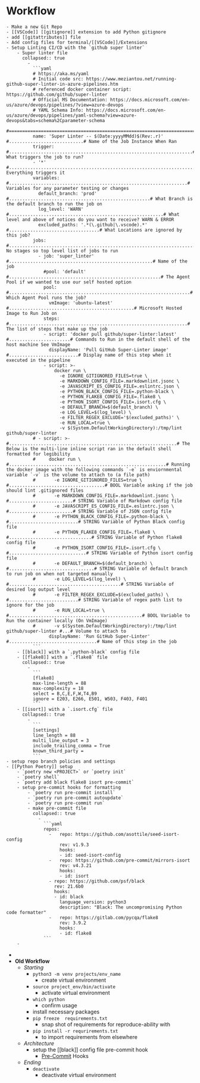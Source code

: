 # **Workflow**
	- Make a new Git Repo
	- [[VSCode]] [[gitignore]] extension to add Python gitignore
	- add [[gitattributes]] file
	- Add config files for terminal/[[VSCode]]/Extensions
	- Setup Linting CI/CD with the `github super linter`
		- Super linter file
		  collapsed:: true
			-
			  ```yaml
			  # https://aka.ms/yaml
			  # Initial code src: https://www.meziantou.net/running-github-super-linter-in-azure-pipelines.htm
			  # referenced docker container script: https://github.com/github/super-linter
			  # Official MS Documentation: https://docs.microsoft.com/en-us/azure/devops/pipelines/?view=azure-devops
			  # YAML Schema Info: https://docs.microsoft.com/en-us/azure/devops/pipelines/yaml-schema?view=azure-devops&tabs=schema%2Cparameter-schema
			  #============================================================================================================#
			  name: 'Super Linter -- $(Date:yyyyMMdd)$(Rev:.r)' #............................# Name of the Job Instance When Ran
			  trigger: #.....................................................................# What triggers the job to run?
			  - '*' #........................................................................# Everything triggers it
			  variables: #...................................................................# Variables for any parameter testing or changes
			    default_branch: 'prod' #.....................................................# What Branch is the default branch to run the job on
			    log_level: 'WARN' #..........................................................# What level and above of notices do you want to receive? WARN & ERROR
			    excluded_paths: '.*(\.github|\.vscode).*' #..................................# What Locations are ignored by this job?
			  jobs: #........................................................................# No stages so top level list of jobs to run
			    - job: 'super_linter' #......................................................# Name of the job
			      #pool: 'default' #.........................................................# The Agent Pool if we wanted to use our self hosted option
			      pool: #....................................................................# Which Agent Pool runs the job?
			        vmImage: 'ubuntu-latest' #...............................................# Microsoft Hosted Image to Run Job on
			      steps: #...................................................................# The list of steps that make up the job
			      - script: 'docker pull github/super-linter:latest' #.......................# Commands to Run in the default shell of the host machine See VmImage
			        displayName: 'Pull GitHub Super-Linter image' #..........................# Display name of this step when it executed in the pipeline
			      - script: >-
			          docker run \
			            -e IGNORE_GITIGNORED_FILES=true \
			            -e MARKDOWN_CONFIG_FILE=.markdownlint.jsonc \
			            -e JAVASCRIPT_ES_CONFIG_FILE=.eslintrc.json \
			            -e PYTHON_BLACK_CONFIG_FILE=.python-black \
			            -e PYTHON_FLAKE8_CONFIG_FILE=.flake8 \
			            -e PYTHON_ISORT_CONFIG_FILE=.isort.cfg \
			            -e DEFAULT_BRANCH=$(default_branch) \
			            -e LOG_LEVEL=$(log_level) \
			            -e FILTER_REGEX_EXCLUDE='$(excluded_paths)' \
			            -e RUN_LOCAL=true \
			            -v $(System.DefaultWorkingDirectory):/tmp/lint github/super-linter
			  # - script: >- #...............................................................# The Below is the multi-line inline script ran in the default shell formatted for legibility
			  #     docker run \ #...........................................................# Running the docker image with the following commands `-e` is enviornmental variable `-v` is the volume to attach to (a file path)
			  #       -e IGNORE_GITIGNORED_FILES=true \ #....................................# BOOL Variable asking if the job should lint .gitignored files
			  #       -e MARKDOWN_CONFIG_FILE=.markdownlint.jsonc \ #........................# STRING Variable of Markdown config file
			  #       -e JAVASCRIPT_ES_CONFIG_FILE=.eslintrc.json \ #........................# STRING Variable of JSON config file
			  #       -e PYTHON_BLACK_CONFIG_FILE=.python-black \ #..........................# STRING Variable of Python Black config file
			  #       -e PYTHON_FLAKE8_CONFIG_FILE=.flake8 \ #...............................# STRING Variable of Python flake8 config file
			  #       -e PYTHON_ISORT_CONFIG_FILE=.isort.cfg \ #.............................# STRING Variable of Python isort config file
			  #       -e DEFAULT_BRANCH=$(default_branch) \ #................................# STRING Variable of default branch to run job on when not targeted manually
			  #       -e LOG_LEVEL=$(log_level) \ #..........................................# STRING Variable of desired log output level
			  #       -e FILTER_REGEX_EXCLUDE=$(excluded_paths) \ #..........................# STRING Variable of regex path list to ignore for the job
			  #       -e RUN_LOCAL=true \ #..................................................# BOOL Variable to Run the container locally (On VmImage)
			  #       -v $(System.DefaultWorkingDirectory):/tmp/lint github/super-linter #...# Volume to attach to
			        displayName: 'Run GitHub Super-Linter' #.................................# Name of this step in the job
			  ```
		- [[black]] with a `.python-black` config file
		- [[flake8]] with a `.flake8` file
		  collapsed:: true
			-
			  ```
			  [flake8]
			  max-line-length = 88
			  max-complexity = 18
			  select = B,C,E,F,W,T4,B9
			  ignore = E203, E266, E501, W503, F403, F401
			  ```
		- [[isort]] with a `.isort.cfg` file
		  collapsed:: true
			-
			  ```
			  [settings]
			  line_length = 88
			  multi_line_output = 3
			  include_trailing_comma = True
			  known_third_party = 
			  ```
	- setup repo branch policies and settings
	- [[Python Poetry]] setup
		- `poetry new <PROJECT>` or `poetry init`
		- `poetry shell`
		- `poetry add black flake8 isort pre-commit`
		- setup pre-commit hooks for formatting
			- `poetry run pre-commit install`
			- `poetry run pre-commit autoupdate`
			- `poetry run pre-commit run`
			- make pre-commit file
			  collapsed:: true
				-
				  ```yaml
				  repos:
				    -   repo: https://github.com/asottile/seed-isort-config
				        rev: v1.9.3
				        hooks:
				        - id: seed-isort-config
				    -   repo: https://github.com/pre-commit/mirrors-isort
				        rev: v4.3.21
				        hooks:
				        - id: isort
				    - repo: https://github.com/psf/black
				      rev: 21.6b0
				      hooks:
				      - id: black
				        language_version: python3
				        description: "Black: The uncompromising Python code formatter"
				    -   repo: https://gitlab.com/pycqa/flake8
				        rev: 3.9.2
				        hooks:
				        - id: flake8
				  ```
		-
-
- **Old Workflow**
	- _Starting_
		- `python3 -m venv projects/env_name`
			- create virtual environment
		- `source project_env/bin/activate`
			- activate virtual environment
		- `which python`
			- confirm usage
		- install necessary packages
		- `pip freeze  requirements.txt`
			- snap shot of requirements for reproduce-ability with
		- `pip install -r requrirements.txt`
			- to import requirements from elsewhere
	- _Architecture_
		- setup the [[black]] config file pre-commit hook
			- [Pre-Commit](https://pre-commit.com/) Hooks
	- _Ending_
		- `deactivate`
			- deactivate virtual environment